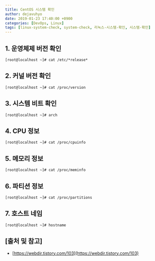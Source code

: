 ```yaml
---
title: CentOS 시스템 확인
author: dejavuhyo
date: 2019-01-23 17:40:00 +0900
categories: [DevOps, Linux]
tags: [linux-system-check, system-check, 리눅스-시스템-확인, 시스템-확인]
---
```


## 1. 운영체제 버전 확인

```shell
[root@localhost ~]# cat /etc/*release*
```

## 2. 커널 버전 확인

```shell
[root@localhost ~]# cat /proc/version
```

## 3. 시스템 비트 확인

```shell
[root@localhost ~]# arch
```

## 4. CPU 정보

```shell
[root@localhost ~]# cat /proc/cpuinfo
```

## 5. 메모리 정보

```shell
[root@localhost ~]# cat /proc/meminfo
```

## 6. 파티션 정보

```shell
[root@localhost ~]# cat /proc/partitions
```

## 7. 호스트 네임

```shell
[root@localhost ~]# hostname
```

## [출처 및 참고]
* [https://webdir.tistory.com/103](https://webdir.tistory.com/103)
